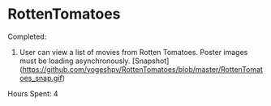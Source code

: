 RottenTomatoes
==============

Completed:
1. User can view a list of movies from Rotten Tomatoes. Poster images must be loading asynchronously.
[Snapshot] (https://github.com/yogeshpv/RottenTomatoes/blob/master/RottenTomatoes_snap.gif)

Hours Spent: 4 
